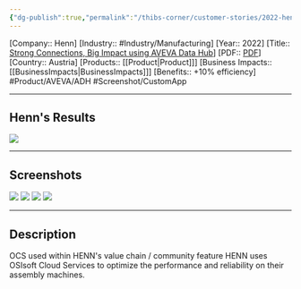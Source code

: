 ```yaml
---
{"dg-publish":true,"permalink":"/thibs-corner/customer-stories/2022-henn-strong-connections-big-impact-using-aveva-data-hub-ocs/"}
---
```


[Company:: Henn]
[Industry:: #Industry/Manufacturing]
[Year:: 2022]
[Title:: [Strong Connections, Big Impact using AVEVA Data Hub](https://resources.osisoft.com/presentations/strong-connections--big-impact-using-aveva-data-hub--ocsx---henn/)]
[PDF:: [PDF](https://cdn.osisoft.com/osi/presentations/2022-AVEVA-Amsterdam/UC22EU-D2MT020-HENN-Jandl-OSIsoft-Cloud-Services-discrete-manufacturing.pdf)]
[Country:: Austria]
[Products:: [[Product\|Product]]]
[Business Impacts:: [[BusinessImpacts\|BusinessImpacts]]]
[Benefits:: +10% efficiency]
#Product/AVEVA/ADH #Screenshot/CustomApp  

---
## Henn's Results
![](https://i.imgur.com/272FNty.png)

---
## Screenshots
![](https://i.imgur.com/L0XuT5q.png)
![](https://i.imgur.com/jcSHSEM.png)
![](https://i.imgur.com/LSL9OVV.png)
![](https://i.imgur.com/WFdQlZz.png)


---
## Description
OCS used within HENN's value chain / community feature HENN uses OSIsoft Cloud Services to optimize the performance and reliability on their assembly machines.